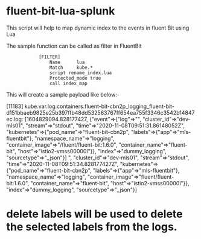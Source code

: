 # fluent-bit-lua-splunk
This script will help to map dynamic index to the events in fluent Bit using Lua

The sample function can be called as filter in FluentBit 

                [FILTER]
                    Name      lua
                    Match     kube.*
                    script rename_index.lua
                    Protected_mode true
                    call index_map

This will create a sample payload like below:-

[11183] kube.var.log.containers.fluent-bit-cbn2p_logging_fluent-bit-d151bbaeb9825e25b397ffb48dd532563767ff654ea755f3346c3542b14847ec.log: [1604829094.828177427, {"event"=>{"log"=>"", "cluster_id"=>"dev-mls01", "stream"=>"stdout", "time"=>"2020-11-08T09:51:31.86148052Z", "kubernetes"=>{"pod_name"=>"fluent-bit-cbn2p", "labels"=>{"app"=>"mls-fluentbit"}, "namespace_name"=>"logging", "container_image"=>"/fluent/fluent-bit:1.6.0", "container_name"=>"fluent-bit", "host"=>"istio2-vmss00000l"}}, "index"=>"dummy_logging", "sourcetype"=>"_json"}]
", "cluster_id"=>"dev-mls01", "stream"=>"stdout", "time"=>"2020-11-08T09:51:34.828177427Z", "kubernetes"=>{"pod_name"=>"fluent-bit-cbn2p", "labels"=>{"app"=>"mls-fluentbit"}, "namespace_name"=>"logging", "container_image"=>"fluent/fluent-bit:1.6.0", "container_name"=>"fluent-bit", "host"=>"istio2-vmss00000l"}}, "index"=>"dummy_logging", "sourcetype"=>"_json"}]




# delete labels will be used to delete the selected labels from the logs.
